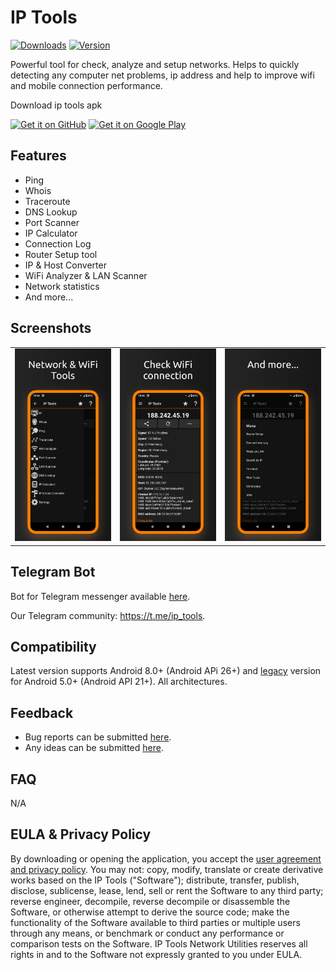 # IP Tools
[![Downloads](https://img.shields.io/github/downloads/IP-Tools-App/ip-tools-apk/total.svg?color=blue?style=flat)](https://IP-Tools-App/ip-tools-apk/releases/latest) [![Version](https://img.shields.io/github/v/release/IP-Tools-App/ip-tools-apk??color=bluelabel=version)](https://IP-Tools-App/ip-tools-apk/releases)

Powerful tool for check, analyze and setup networks. Helps to quickly detecting any computer net problems, ip address and help to improve wifi and mobile connection performance.

Download ip tools apk

[<img src="https://github.com/user-attachments/assets/20c46730-5107-448d-9549-026f22bf3e90" alt="Get it on GitHub" height="80">](https://github.com/IPToolsApp/ip-tools-apk/releases/latest)
[<img src="https://github.com/user-attachments/assets/14823893-d3c9-45a5-a4f1-a211a6061fc9" alt="Get it on Google Play" height="80">](https://ip-tools.app/android_classic)

## Features
* Ping
* Whois
* Traceroute
* DNS Lookup
* Port Scanner
* IP Calculator
* Connection Log
* Router Setup tool
* IP & Host Converter
* WiFi Analyzer & LAN Scanner
* Network statistics
* And more...

## Screenshots
<table>
  <tr>
    <td><img src="assets/screen1.png" alt="Network and wifi tools"></td>
    <td><img src="assets/screen3.png" alt="Check wifi connection"></td>
    <td><img src="assets/screen2.png" alt="Net utilities list"></td>
	</tr>
</table>

## Telegram Bot
Bot for Telegram messenger available [here](https://t.me/ip_tools_bot).

Our Telegram community: https://t.me/ip_tools.

## Compatibility
Latest version supports Android 8.0+ (Android APi 26+) and [legacy](https://github.com/IP-Tools-App/ip-tools-apk/releases/tag/8.70) version for Android 5.0+ (Android API 21+). All architectures.

## Feedback 
* Bug reports can be submitted [here](https://github.com/IP-Tools-App/ip-tools-apk/issues).
* Any ideas can be submitted [here](https://github.com//IP-Tools-App/ip-tools-apk/discussions).

## FAQ
N/A

## EULA & Privacy Policy
By downloading or opening the application, you accept the [user agreement and privacy policy](https://ip-tools.app/eula). 
You may not: copy, modify, translate or create derivative works based on the  IP Tools ("Software"); distribute, transfer, publish, disclose, sublicense, lease, lend, sell or rent the Software to any third party; reverse engineer, decompile, reverse decompile or disassemble the Software, or otherwise attempt to derive the source code; make the functionality of the Software available to third parties or multiple users through any means, or benchmark or conduct any performance or comparison tests on the Software. IP Tools Network Utilities reserves all rights in and to the Software not expressly granted to you under EULA.

